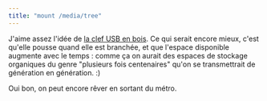 ```yaml
---
title: "mount /media/tree"
---
```


J'aime assez l'idée de [la clef USB en
bois](http://www.dynamism.com/oooms/main.shtml). Ce qui serait encore mieux,
c'est qu'elle pousse quand elle est branchée, et que l'espace disponible
augmente avec le temps : comme ça on aurait des espaces de stockage organiques
du genre "plusieurs fois centenaires" qu'on se transmettrait de génération en
génération. :)

Oui bon, on peut encore rêver en sortant du métro.

